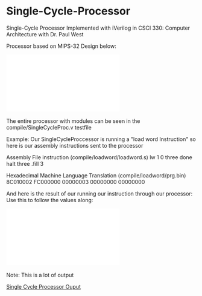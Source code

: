 # Single-Cycle-Processor
Single-Cycle Processor Implemented with iVerilog in CSCI 330: Computer Architecture with Dr. Paul West

Processor based on MIPS-32 Design below:

![MIPS 32 Datapath](pics/07-datapathdiagram.pdf)

The entire processor with modules can be seen in the compile/SingleCycleProc.v testfile

Example: Our SingleCycleProccessor is running a "load word Instruction" so here is our assembly instructions sent to the processor

Assembly File instruction (compile/loadword/loadword.s)
    lw 1 0 three
done halt
three .fill 3

Hexadecimal Machine Language Translation (compile/loadword/prg.bin)
8C010002
FC000000
00000003
00000000
00000000

And here is the result of our running our instruction through our processor:
Use this to follow the values along:

![Load Word Guide](pics/loadwordguide.pdf)

Note: This is a lot of output

[Single Cycle Processor Ouput](pics/loadwordout.txt)

